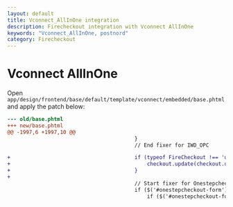 ```yaml
---
layout: default
title: Vconnect_AllInOne integration
description: Firecheckout integration with Vconnect AllInOne
keywords: "Vconnect_AllInOne, postnord"
category: Firecheckout
---
```


# Vconnect AllInOne

Open `app/design/frontend/base/default/template/vconnect/embedded/base.phtml`
and apply the patch below:

```diff
--- old/base.phtml
+++ new/base.phtml
@@ -1997,6 +1997,10 @@
                                         }
                                         // End fixer for IWD_OPC

+                                        if (typeof FireCheckout !== 'undefined') {
+                                            checkout.update(checkout.urls.shipping_method);
+                                        }
+
                                         // Start fixer for Onestepcheckout (Both trigger clicks for reload total section)
                                         if ($('#onestepcheckout-form').length > 0) {
                                             if ($('#onestepcheckout-form input[name="payment[method]"]:checked').length > 0) {
```
